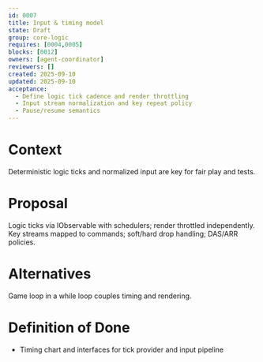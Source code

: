 ```yaml
---
id: 0007
title: Input & timing model
state: Draft
group: core-logic
requires: [0004,0005]
blocks: [0012]
owners: [agent-coordinator]
reviewers: []
created: 2025-09-10
updated: 2025-09-10
acceptance:
  - Define logic tick cadence and render throttling
  - Input stream normalization and key repeat policy
  - Pause/resume semantics
---
```


# Context
Deterministic logic ticks and normalized input are key for fair play and tests.

# Proposal
Logic ticks via IObservable<long> with schedulers; render throttled independently. Key streams mapped to commands; soft/hard drop handling; DAS/ARR policies.

# Alternatives
Game loop in a while loop couples timing and rendering.

# Definition of Done
- Timing chart and interfaces for tick provider and input pipeline
